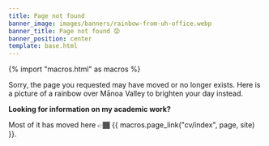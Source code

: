 ```yaml
---
title: Page not found
banner_image: images/banners/rainbow-from-uh-office.webp
banner_title: Page not found 😟
banner_position: center
template: base.html
---
```


{% import "macros.html" as macros %}

Sorry, the page you requested may have moved or no longer exists.
Here is a picture of a rainbow over Mānoa Valley to brighten your day instead.

<div class="callout">

**Looking for information on my academic work?**

Most of it has moved here 👉🏾 {{ macros.page_link("cv/index", page, site) }}.

</div>
